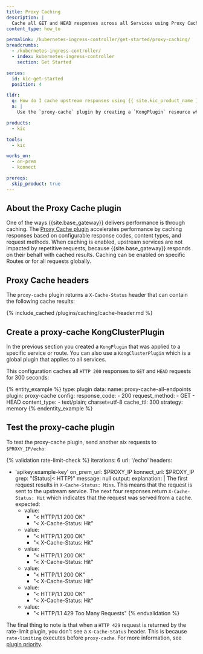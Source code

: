 ```yaml
---
title: Proxy Caching
description: |
  Cache all GET and HEAD responses across all Services using Proxy Cache and the KongClusterPlugin resource
content_type: how_to

permalink: /kubernetes-ingress-controller/get-started/proxy-caching/
breadcrumbs:
  - /kubernetes-ingress-controller/
  - index: kubernetes-ingress-controller
    section: Get Started

series:
  id: kic-get-started
  position: 4

tldr:
  q: How do I cache upstream responses using {{ site.kic_product_name }}?
  a: |
    Use the `proxy-cache` plugin by creating a `KongPlugin` resource while specifying `config.response_code`, `config.request_method` and `config.cache_ttl`.

products:
  - kic

tools:
  - kic

works_on:
  - on-prem
  - konnect

prereqs:
  skip_product: true
---
```


## About the Proxy Cache plugin

One of the ways {{site.base_gateway}} delivers performance is through caching. The [Proxy Cache plugin](/plugins/proxy-cache/) accelerates performance by caching responses based on configurable response codes, content types, and request methods. When caching is enabled, upstream services are not impacted by repetitive requests, because {{site.base_gateway}} responds on their behalf with cached results. Caching can be enabled on specific Routes or for all requests globally.

## Proxy Cache headers
The `proxy-cache` plugin returns a `X-Cache-Status` header that can contain the following cache results:

{% include_cached /plugins/caching/cache-header.md %}

## Create a proxy-cache KongClusterPlugin

In the previous section you created a `KongPlugin` that was applied to a specific service or route. You can also use a `KongClusterPlugin` which is a global plugin that applies to all services.

This configuration caches all `HTTP 200` responses to `GET` and `HEAD` requests for 300 seconds:

{% entity_example %}
type: plugin
data:
  name: proxy-cache-all-endpoints
  plugin: proxy-cache
  config:
    response_code:
    - 200
    request_method:
    - GET
    - HEAD
    content_type:
    - text/plain; charset=utf-8
    cache_ttl: 300
    strategy: memory
{% endentity_example %}

## Test the proxy-cache plugin

To test the proxy-cache plugin, send another six requests to `$PROXY_IP/echo`:

{% validation rate-limit-check %}
iterations: 6
url: '/echo'
headers:
  - 'apikey:example-key'
on_prem_url: $PROXY_IP
konnect_url: $PROXY_IP
grep: "(Status|< HTTP)"
message: null
output:
  explanation: |
    The first request results in `X-Cache-Status: Miss`. This means that the request is sent to the upstream service. The next four responses return `X-Cache-Status: Hit` which indicates that the request was served from a cache.
  expected:
    - value:
      - "< HTTP/1.1 200 OK"
      - "< X-Cache-Status: Hit"
    - value:
      - "< HTTP/1.1 200 OK"
      - "< X-Cache-Status: Hit"
    - value:
      - "< HTTP/1.1 200 OK"
      - "< X-Cache-Status: Hit"
    - value:
      - "< HTTP/1.1 200 OK"
      - "< X-Cache-Status: Hit"
    - value:
      - "< HTTP/1.1 200 OK"
      - "< X-Cache-Status: Hit"
    - value:
      - "< HTTP/1.1 429 Too Many Requests"
{% endvalidation %}

The final thing to note is that when a `HTTP 429` request is returned by the rate-limit plugin, you don't see a `X-Cache-Status` header. This is because `rate-limiting` executes before `proxy-cache`. For more information, see [plugin priority](/gateway/entities/plugin/#plugin-priority).

